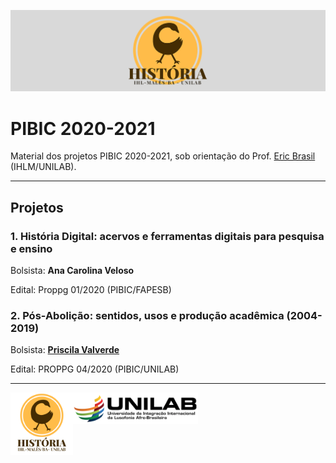 ![banner](imgs/banner_hist.png)

# PIBIC 2020-2021

Material dos projetos PIBIC 2020-2021, sob orientação do Prof. [Eric Brasil](ericbrasiln.github.io) (IHLM/UNILAB).

---

## Projetos

### 1. História Digital: acervos e ferramentas digitais para pesquisa e ensino

Bolsista: **Ana Carolina Veloso**

Edital: Proppg 01/2020 (PIBIC/FAPESB)

### 2. Pós-Abolição: sentidos, usos  e produção acadêmica (2004-2019)

Bolsista: [**Priscila Valverde**](https://github.com/priscilavalverdes)

Edital: PROPPG 04/2020 (PIBIC/UNILAB)

---
<img src="imgs/logo_hist.png" alt="Logo História" style="width:100px" align="left">

<img src="imgs/logo_unilab.png" alt="Logo UNILAB" style="width:200px" align="rigth">